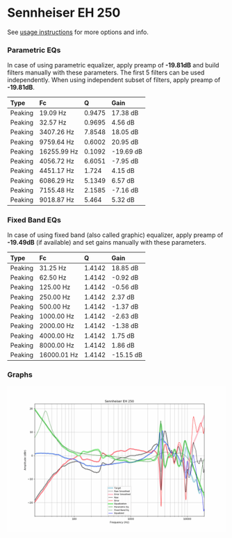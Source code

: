 # Sennheiser EH 250
See [usage instructions](https://github.com/jaakkopasanen/AutoEq#usage) for more options and info.

### Parametric EQs
In case of using parametric equalizer, apply preamp of **-19.81dB** and build filters manually
with these parameters. The first 5 filters can be used independently.
When using independent subset of filters, apply preamp of **-19.81dB**.

| Type    | Fc          |      Q | Gain      |
|:--------|:------------|:-------|:----------|
| Peaking | 19.09 Hz    | 0.9475 | 17.38 dB  |
| Peaking | 32.57 Hz    | 0.9695 | 4.56 dB   |
| Peaking | 3407.26 Hz  | 7.8548 | 18.05 dB  |
| Peaking | 9759.64 Hz  | 0.6002 | 20.95 dB  |
| Peaking | 16255.99 Hz | 0.1092 | -19.69 dB |
| Peaking | 4056.72 Hz  | 6.6051 | -7.95 dB  |
| Peaking | 4451.17 Hz  | 1.724  | 4.15 dB   |
| Peaking | 6086.29 Hz  | 5.1349 | 6.57 dB   |
| Peaking | 7155.48 Hz  | 2.1585 | -7.16 dB  |
| Peaking | 9018.87 Hz  | 5.464  | 5.32 dB   |

### Fixed Band EQs
In case of using fixed band (also called graphic) equalizer, apply preamp of **-19.49dB**
(if available) and set gains manually with these parameters.

| Type    | Fc          |      Q | Gain      |
|:--------|:------------|:-------|:----------|
| Peaking | 31.25 Hz    | 1.4142 | 18.85 dB  |
| Peaking | 62.50 Hz    | 1.4142 | -0.92 dB  |
| Peaking | 125.00 Hz   | 1.4142 | -0.56 dB  |
| Peaking | 250.00 Hz   | 1.4142 | 2.37 dB   |
| Peaking | 500.00 Hz   | 1.4142 | -1.37 dB  |
| Peaking | 1000.00 Hz  | 1.4142 | -2.63 dB  |
| Peaking | 2000.00 Hz  | 1.4142 | -1.38 dB  |
| Peaking | 4000.00 Hz  | 1.4142 | 1.75 dB   |
| Peaking | 8000.00 Hz  | 1.4142 | 1.86 dB   |
| Peaking | 16000.01 Hz | 1.4142 | -15.15 dB |

### Graphs
![](./Sennheiser%20EH%20250.png)